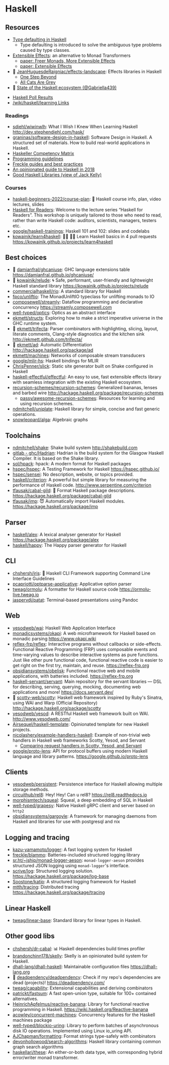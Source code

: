 # Haskell

## Resources

- [Type defaulting in Haskell](https://kseo.github.io/posts/2017-01-04-type-defaulting-in-haskell.html)
  - Type defaulting is introduced to solve the ambiguous type problems caused by type classes.
- [Extensible Effects](https://okmij.org/ftp/Haskell/extensible/): an alternative to Monad Transformers
  - [paper: Freer Monads, More Extensible Effects](https://okmij.org/ftp/Haskell/extensible/more.pdf)
  - [paper: Extensible Effects](https://legacy.cs.indiana.edu/~sabry/papers/exteff.pdf)
- 🌟 [JeanHuguesdeRaigniac/effects-landscape](https://github.com/JeanHuguesdeRaigniac/effects-landscape): Effects libraries in Haskell
  - [One Step Beyond](https://github.com/JeanHuguesdeRaigniac/effects-landscape/tree/main/v0)
  - [All Cats Are Grey](https://github.com/JeanHuguesdeRaigniac/effects-landscape/tree/main/v1)
- 🌟 [State of the Haskell ecosystem (@Gabriella439)](https://github.com/Gabriella439/post-rfc/blob/main/sotu.md)
<!-- - [学习 haskell 的过程中有哪些值得一做的练手项目？](https://www.zhihu.com/question/61225796/answer/185412037) -->
- [Haskell Poll Results](https://www.stephendiehl.com/posts/poll.html)
- [/wiki/haskell/learning Links](http://jackkelly.name/wiki/haskell/learning.html)

### Readings

- [sdiehl/wiwinwlh](https://github.com/sdiehl/wiwinwlh): What I Wish I Knew When Learning Haskell <http://dev.stephendiehl.com/hask/>
- [graninas/software-design-in-haskell](https://github.com/graninas/software-design-in-haskell): Software Design in Haskell. A structured set of materials. How to build real-world applications in Haskell.
- [Haskeller Competency Matrix](https://gist.github.com/graninas/833a9ff306338aefec7e543100c16ea1)
- [Programming guidelines](https://wiki.haskell.org/Programming_guidelines)
- [Freckle guides and best practices](https://github.com/freckle/guides)
- [An opinionated guide to Haskell in 2018](https://lexi-lambda.github.io/blog/2018/02/10/an-opinionated-guide-to-haskell-in-2018/)
- [Good Haskell Libraries (view of Jack Kelly)](http://jackkelly.name/wiki/haskell/libraries.html)

### Courses

- [haskell-beginners-2022/course-plan](https://github.com/haskell-beginners-2022/course-plan): 📜 Haskell course info, plan, video lectures, slides
- [Haskell for Readers](https://haskell-for-readers.nomeata.de/): Welcome to the lecture series “Haskell for Readers”. This workshop is uniquely tailored to those who need to read, rather than write Haskell code: auditors, scientists, managers, testers etc.
- [google/haskell-trainings](https://github.com/google/haskell-trainings): Haskell 101 and 102: slides and codelabs
- [kowainik/learn4haskell](https://github.com/kowainik/learn4haskell): 👩‍🏫 👨‍🏫 Learn Haskell basics in 4 pull requests <https://kowainik.github.io/projects/learn4haskell>

## Best choices

- 🌟 [damianfral/ghcaniuse](https://github.com/damianfral/ghcaniuse): GHC language extensions table <https://damianfral.github.io/ghcaniuse/>
- 🌟 [kowainik/relude](https://github.com/kowainik/relude): 🌀 Safe, performant, user-friendly and lightweight Haskell standard library <https://kowainik.github.io/projects/relude>
- [commercialhaskell/rio](https://github.com/commercialhaskell/rio): A standard library for Haskell
- [fpco/unliftio](https://github.com/fpco/unliftio): The MonadUnliftIO typeclass for unlifting monads to IO
- [composewell/streamly](https://github.com/composewell/streamly): Dataflow programming and declarative concurrency <https://streamly.composewell.com>
- [well-typed/optics](https://github.com/well-typed/optics): Optics as an abstract interface
- [ekmett/structs](https://github.com/ekmett/structs): Exploring how to make a strict imperative universe in the GHC runtime system.
- 🌟 [ekmett/trifecta](https://github.com/ekmett/trifecta): Parser combinators with highlighting, slicing, layout, literate comments, Clang-style diagnostics and the kitchen sink <http://ekmett.github.com/trifecta/>
- 🌟 [ekmett/ad](https://github.com/ekmett/ad): Automatic Differentiation <http://hackage.haskell.org/package/ad>
- [ekmett/machines](https://github.com/ekmett/machines): Networks of composable stream transducers
- [google/mlir-hs](https://github.com/google/mlir-hs): Haskell bindings for MLIR
- [ChrisPenner/slick](https://github.com/ChrisPenner/slick): Static site generator built on Shake configured in Haskell
- [haskell-effectful/effectful](https://github.com/haskell-effectful/effectful): An easy to use, fast extensible effects library with seamless integration with the existing Haskell ecosystem.
- [recursion-schemes/recursion-schemes](https://github.com/recursion-schemes/recursion-schemes): Generalized bananas, lenses and barbed wire <http://hackage.haskell.org/package/recursion-schemes>
  - [passy/awesome-recursion-schemes](https://github.com/passy/awesome-recursion-schemes): Resources for learning and using recursion schemes.
- [ndmitchell/uniplate](https://github.com/ndmitchell/uniplate): Haskell library for simple, concise and fast generic operations.
- [snowleopard/alga](https://github.com/snowleopard/alga): Algebraic graphs

## Toolchains

- [ndmitchell/shake](https://github.com/ndmitchell/shake): Shake build system <http://shakebuild.com>
- [gitlab - ghc/Hadrian](https://gitlab.haskell.org/ghc/ghc/-/tree/master/hadrian): Hadrian is the build system for the Glasgow Haskell Compiler. It is based on the Shake library.
- [sol/hpack](https://github.com/sol/hpack): hpack: A modern format for Haskell packages
- [hspec/hspec](https://github.com/hspec/hspec): A Testing Framework for Haskell <https://hspec.github.io/>
- [hspec/sensei](https://github.com/hspec/sensei): No description, website, or topics provided.
- [haskell/criterion](https://github.com/haskell/criterion): A powerful but simple library for measuring the performance of Haskell code. <http://www.serpentine.com/criterion>
- [tfausak/cabal-gild](https://github.com/tfausak/cabal-gild): 👑 Format Haskell package descriptions. <https://hackage.haskell.org/package/cabal-gild>
- [tfausak/imp](https://github.com/tfausak/imp): 😈 Automatically import Haskell modules. <https://hackage.haskell.org/package/imp>

## Parser

- [haskell/alex](https://github.com/haskell/alex): A lexical analyser generator for Haskell <https://hackage.haskell.org/package/alex>
- [haskell/happy](https://github.com/haskell/happy): The Happy parser generator for Haskell

## CLI

- [chshersh/iris](https://github.com/chshersh/iris): 🌈 Haskell CLI Framework supporting Command Line Interface Guidelines
- [pcapriotti/optparse-applicative](https://github.com/pcapriotti/optparse-applicative): Applicative option parser
- [tweag/ormolu](https://github.com/tweag/ormolu): A formatter for Haskell source code <https://ormolu-live.tweag.io>
- [jaspervdj/patat](https://github.com/jaspervdj/patat): Terminal-based presentations using Pandoc

## Web

- [yesodweb/wai](https://github.com/yesodweb/wai): Haskell Web Application Interface
- [monadicsystems/okapi](https://github.com/monadicsystems/okapi): A web microframework for Haskell based on monadic parsing <https://www.okapi.wiki>
- [reflex-frp/reflex](https://github.com/reflex-frp/reflex): Interactive programs without callbacks or side-effects. Functional Reactive Programming (FRP) uses composable events and time-varying values to describe interactive systems as pure functions. Just like other pure functional code, functional reactive code is easier to get right on the first try, maintain, and reuse. <https://reflex-frp.org>
- [obsidiansystems/obelisk](https://github.com/obsidiansystems/obelisk): Functional reactive web and mobile applications, with batteries included. <https://reflex-frp.org>
- [haskell-servant/servant](https://github.com/haskell-servant/servant): Main repository for the servant libraries — DSL for describing, serving, querying, mocking, documenting web applications and more! <https://docs.servant.dev/>
- 🌟 [scotty-web/scotty](https://github.com/scotty-web/scotty): Haskell web framework inspired by Ruby's Sinatra, using WAI and Warp (Official Repository) <http://hackage.haskell.org/package/scotty>
- [yesodweb/yesod](https://github.com/yesodweb/yesod): A RESTful Haskell web framework built on WAI. <http://www.yesodweb.com/>
- [Airsequel/haskell-template](https://github.com/Airsequel/haskell-template): Opinionated template for new Haskell projects.
- [nicolashery/example-handlers-haskell](https://github.com/nicolashery/example-handlers-haskell): Example of non-trivial web handlers in Haskell web frameworks Scotty, Yesod, and Servant
  - [Comparing request handlers in Scotty, Yesod, and Servant](https://nicolashery.com/comparing-scotty-yesod-servant)
- [google/proto-lens](https://github.com/google/proto-lens): API for protocol buffers using modern Haskell language and library patterns. <https://google.github.io/proto-lens>

## Clients

- [yesodweb/persistent](https://github.com/yesodweb/persistent): Persistence interface for Haskell allowing multiple storage methods.
- [circuithub/rel8](https://github.com/circuithub/rel8): Hey! Hey! Can u rel8? <https://rel8.readthedocs.io>
- [morphismtech/squeal](https://github.com/morphismtech/squeal): Squeal, a deep embedding of SQL in Haskell
- [well-typed/grapesy](https://github.com/well-typed/grapesy): Native Haskell gRPC client and server based on `http2`
- [obsidiansystems/gargoyle](https://github.com/obsidiansystems/gargoyle): A framework for managing daemons from Haskell and libraries for use with postgresql and nix

## Logging and tracing

- [kazu-yamamoto/logger](https://github.com/kazu-yamamoto/logger): A fast logging system for Haskell
- [freckle/blammo](https://github.com/freckle/blammo): Batteries-included structured logging library
- [sr.ht/~jship/monad-logger-aeson](https://sr.ht/~jship/monad-logger-aeson/): `monad-logger-aeson` provides structured JSON logging using `monad-logger`'s interface.
- [scrive/log](https://github.com/scrive/log): Structured logging solution. <https://hackage.haskell.org/package/log-base>
- [Soostone/katip](https://github.com/Soostone/katip): A structured logging framework for Haskell
- [mtth/tracing](https://github.com/mtth/tracing): Distributed tracing <https://hackage.haskell.org/package/tracing>

## Linear Haskell

- [tweag/linear-base](https://github.com/tweag/linear-base): Standard library for linear types in Haskell.

## Other good libs

- [chshersh/dr-cabal](https://github.com/chshersh/dr-cabal): 📊 Haskell dependencies build times profiler
- [brandonchinn178/skelly](https://github.com/brandonchinn178/skelly): Skelly is an opinionated build system for Haskell.
- [dhall-lang/dhall-haskell](https://github.com/dhall-lang/dhall-haskell): Maintainable configuration files <https://dhall-lang.org>
- 🌟 [deadpendency/deadpendency](https://github.com/deadpendency/deadpendency): Check if my repo's dependencies are dead (projects)! <https://deadpendency.com/>
- [tweag/capability](https://github.com/tweag/capability): Extensional capabilities and deriving combinators
- [patrickt/fastsum](https://github.com/patrickt/fastsum): A fast open-union type, suitable for 100+ contained alternatives.
- [HeinrichApfelmus/reactive-banana](https://github.com/HeinrichApfelmus/reactive-banana): Library for functional reactive programming in Haskell. <https://wiki.haskell.org/Reactive-banana>
- [acowley/concurrent-machines](https://github.com/acowley/concurrent-machines): Concurrency features for the Haskell machines package
- [well-typed/blockio-uring](https://github.com/well-typed/blockio-uring): Library to perform batches of asynchronous disk IO operations. Implemented using Linux io_uring API.
- [AJChapman/formatting](https://github.com/AJChapman/formatting): Format strings type-safely with combinators
- [devonhollowood/search-algorithms](https://github.com/devonhollowood/search-algorithms): Haskell library containing common graph search algorithms
- [haskellari/these](https://github.com/haskellari/these): An either-or-both data type, with corresponding hybrid error/writer monad transformer.
